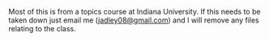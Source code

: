 Most of this is from a topics course at Indiana University. If this needs to be taken down just email me (jadley08@gmail.com) and I will remove any files relating to the class.
